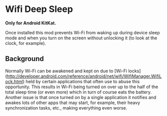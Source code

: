 Wifi Deep Sleep
===============

**Only for Android KitKat.**

Once installed this mod prevents Wi-Fi from waking up during device sleep mode and when you turn on the screen without unlocking it (to look at the clock, for example).

Background
----------
Normally Wi-Fi can be awakened and kept on due to [Wi-Fi locks] (http://developer.android.com/reference/android/net/wifi/WifiManager.WifiLock.html) held by certain applications that often use to abuse this opportunity. This results in Wi-Fi being turned on over up to the half of the total sleep time (or even more) which in turn of course eats the battery. Another issue is that once turned on by a single application it notifies and awakes lots of other apps that may start, for example, their heavy synchronization tasks, etc., making everything even worse.
